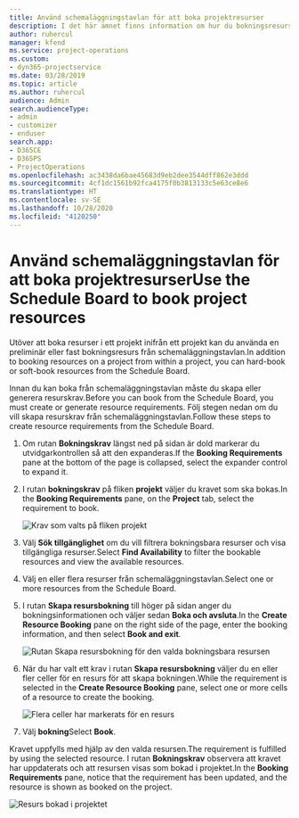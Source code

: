 ```yaml
---
title: Använd schemaläggningstavlan för att boka projektresurser
description: I det här ämnet finns information om hur du bokningsresurser.
author: ruhercul
manager: kfend
ms.service: project-operations
ms.custom:
- dyn365-projectservice
ms.date: 03/28/2019
ms.topic: article
ms.author: ruhercul
audience: Admin
search.audienceType:
- admin
- customizer
- enduser
search.app:
- D365CE
- D365PS
- ProjectOperations
ms.openlocfilehash: ac3438da6bae45683d9eb2dee3544dff862e3ddd
ms.sourcegitcommit: 4cf1dc1561b92fca4175f0b3813133c5e63ce8e6
ms.translationtype: HT
ms.contentlocale: sv-SE
ms.lasthandoff: 10/28/2020
ms.locfileid: "4120250"
---
```

# <a name="use-the-schedule-board-to-book-project-resources"></a><span data-ttu-id="cc9de-103">Använd schemaläggningstavlan för att boka projektresurser</span><span class="sxs-lookup"><span data-stu-id="cc9de-103">Use the Schedule Board to book project resources</span></span>

<span data-ttu-id="cc9de-104">Utöver att boka resurser i ett projekt inifrån ett projekt kan du använda en preliminär eller fast bokningsresurs från schemaläggningstavlan.</span><span class="sxs-lookup"><span data-stu-id="cc9de-104">In addition to booking resources on a project from within a project, you can hard-book or soft-book resources from the Schedule Board.</span></span>

<span data-ttu-id="cc9de-105">Innan du kan boka från schemaläggningstavlan måste du skapa eller generera resurskrav.</span><span class="sxs-lookup"><span data-stu-id="cc9de-105">Before you can book from the Schedule Board, you must create or generate resource requirements.</span></span> <span data-ttu-id="cc9de-106">Följ stegen nedan om du vill skapa resurskrav från schemaläggningstavlan.</span><span class="sxs-lookup"><span data-stu-id="cc9de-106">Follow these steps to create resource requirements from the Schedule Board.</span></span>

1. <span data-ttu-id="cc9de-107">Om rutan **Bokningskrav** längst ned på sidan är dold markerar du utvidgarkontrollen så att den expanderas.</span><span class="sxs-lookup"><span data-stu-id="cc9de-107">If the **Booking Requirements** pane at the bottom of the page is collapsed, select the expander control to expand it.</span></span>
2. <span data-ttu-id="cc9de-108">I rutan **bokningskrav** på fliken **projekt** väljer du kravet som ska bokas.</span><span class="sxs-lookup"><span data-stu-id="cc9de-108">In the **Booking Requirements** pane, on the **Project** tab, select the requirement to book.</span></span>

    ![Krav som valts på fliken projekt](media/Resource-Management-image73.png)

3. <span data-ttu-id="cc9de-110">Välj **Sök tillgänglighet** om du vill filtrera bokningsbara resurser och visa tillgängliga resurser.</span><span class="sxs-lookup"><span data-stu-id="cc9de-110">Select **Find Availability** to filter the bookable resources and view the available resources.</span></span> 
4. <span data-ttu-id="cc9de-111">Välj en eller flera resurser från schemaläggningstavlan.</span><span class="sxs-lookup"><span data-stu-id="cc9de-111">Select one or more resources from the Schedule Board.</span></span> 
5. <span data-ttu-id="cc9de-112">I rutan **Skapa resursbokning** till höger på sidan anger du bokningsinformationen och väljer sedan **Boka och avsluta**.</span><span class="sxs-lookup"><span data-stu-id="cc9de-112">In the **Create Resource Booking** pane on the right side of the page, enter the booking information, and then select **Book and exit**.</span></span>

    ![Rutan Skapa resursbokning för den valda bokningsbara resursen](media/Resource-Management-image74.png)

6. <span data-ttu-id="cc9de-114">När du har valt ett krav i rutan **Skapa resursbokning** väljer du en eller fler celler för en resurs för att skapa bokningen.</span><span class="sxs-lookup"><span data-stu-id="cc9de-114">While the requirement is selected in the **Create Resource Booking** pane, select one or more cells of a resource to create the booking.</span></span>

    ![Flera celler har markerats för en resurs](media/Resource-Management-image75.png)

7. <span data-ttu-id="cc9de-116">Välj **bokning**</span><span class="sxs-lookup"><span data-stu-id="cc9de-116">Select **Book**.</span></span>

<span data-ttu-id="cc9de-117">Kravet uppfylls med hjälp av den valda resursen.</span><span class="sxs-lookup"><span data-stu-id="cc9de-117">The requirement is fulfilled by using the selected resource.</span></span> <span data-ttu-id="cc9de-118">I rutan **Bokningskrav** observera att kravet har uppdaterats och att resursen visas som bokad i projektet.</span><span class="sxs-lookup"><span data-stu-id="cc9de-118">In the **Booking Requirements** pane, notice that the requirement has been updated, and the resource is shown as booked on the project.</span></span>

![Resurs bokad i projektet](media/Resource-Management-image76.png)
